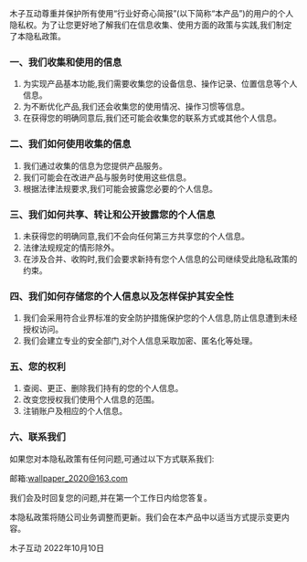 木子互动尊重并保护所有使用“行业好奇心简报”(以下简称“本产品”)的用户的个人隐私权。为了让您更好地了解我们在信息收集、使用方面的政策与实践,我们制定了本隐私政策。

### 一、我们收集和使用的信息

1. 为实现产品基本功能,我们需要收集您的设备信息、操作记录、位置信息等个人信息。
2. 为不断优化产品,我们还会收集您的使用情况、操作习惯等信息。
3. 在获得您的明确同意后,我们还可能会收集您的联系方式或其他个人信息。

### 二、我们如何使用收集的信息

1. 我们通过收集的信息为您提供产品服务。
2. 我们可能会在改进产品与服务时使用这些信息。
3. 根据法律法规要求,我们可能会披露您必要的个人信息。

### 三、我们如何共享、转让和公开披露您的个人信息

1. 未获得您的明确同意,我们不会向任何第三方共享您的个人信息。
2. 法律法规规定的情形除外。
3. 在涉及合并、收购时,我们会要求新持有您个人信息的公司继续受此隐私政策的约束。

### 四、我们如何存储您的个人信息以及怎样保护其安全性

1. 我们会采用符合业界标准的安全防护措施保护您的个人信息,防止信息遭到未经授权访问。
2. 我们会建立专业的安全部门,对个人信息采取加密、匿名化等处理。

### 五、您的权利

1. 查阅、更正、删除我们持有的您的个人信息。
2. 改变您授权我们使用个人信息的范围。
3. 注销账户及相应的个人信息。

### 六、联系我们

如果您对本隐私政策有任何问题,可通过以下方式联系我们:

邮箱:wallpaper_2020@163.com

我们会及时回复您的问题,并在第一个工作日内给您答复。

本隐私政策将随公司业务调整而更新。我们会在本产品中以适当方式提示变更内容。

木子互动
2022年10月10日

